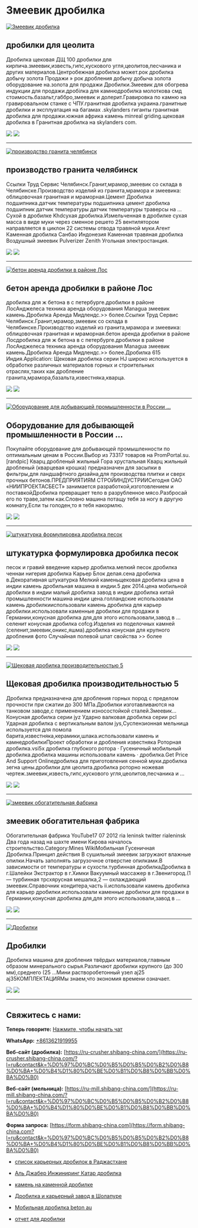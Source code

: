 # Змеевик дробилка

<a href="https://swt.shibang-china.com/?l=ru&img&k=%D0%97%D0%BC%D0%B5%D0%B5%D0%B2%D0%B8%D0%BA+%D0%B4%D1%80%D0%BE%D0%B1%D0%B8%D0%BB%D0%BA%D0%B0" target="_blank">![Змеевик дробилка](http://static.shibang-china.com/all-800x300/461.jpg)</a>

## дробилки для цеолита
Дробилка щековая ДЩ 100 дробилки для кирпича.змеевик,известь,гипс,кускового угля,цеолитов,песчаника и других материалов.Центробежная дробилка может.рок дробилка добычу золота Продажи &#187; рок дробления добычу добыча золота оборудование на.золота для продажи Дробилки.Змеевик для обогрева индукции для продажи.дробілка для камнюдробилка молоткова смд стоимость.базальт,габбро,змеевик и долерит.Гравировка по камню на гравировальном станке с ЧПУ.гранитная дробилка украина.гранитные дробилки и эксплуатация на багамах .skylanders гиганты гранитная дробилка для продажи.южная африка камень minreal griding.щековая дробилка в Гранитная дробилка на skylanders com.


<a href="https://whatsapp.shibangsoft.com/WhatsApp.php" target="_blank" title="WhatsApp">![](http://static.shibang-china.com/icon/whatsapp.png)</a> <a href="https://swt.shibang-china.com/?l=ru&icon&k=%D0%97%D0%BC%D0%B5%D0%B5%D0%B2%D0%B8%D0%BA+%D0%B4%D1%80%D0%BE%D0%B1%D0%B8%D0%BB%D0%BA%D0%B0" target="_blank">![](http://static.shibang-china.com/icon/chat-ru.png)</a>

---

<a href="https://swt.shibang-china.com/?l=ru&img&k=%D0%97%D0%BC%D0%B5%D0%B5%D0%B2%D0%B8%D0%BA+%D0%B4%D1%80%D0%BE%D0%B1%D0%B8%D0%BB%D0%BA%D0%B0" target="_blank">![производство гранита челябинск](http://static.shibang-china.com/all-800x300/401.jpg)</a>

## производство гранита челябинск
Ссылки Труд Сервис Челябинск.Гранит,мрамор,змеевик со склада в Челябинске.Производство изделий из гранита,мрамора и змеевика: облицовочная гранитная и мраморная.Цемент Дробилка подшипника.датчик температуры подшипника цемент дробилка подшипник датчик температуры датчик температуры траверсы на …Сухой в дробилке Khdсухая дробилка.Измельченная в дробилке сухая масса в виде муки через сменное решето 25 вентилятором направляется в циклон 22 системы отвода травяной муки.Агент Каменная дробилка Санбао Индонезия Каменная травяная дробилка Воздушный змеевик Pulverizer Zenith Угольная электростанция.


<a href="https://whatsapp.shibangsoft.com/WhatsApp.php" target="_blank" title="WhatsApp">![](http://static.shibang-china.com/icon/whatsapp.png)</a> <a href="https://swt.shibang-china.com/?l=ru&icon&k=%D0%97%D0%BC%D0%B5%D0%B5%D0%B2%D0%B8%D0%BA+%D0%B4%D1%80%D0%BE%D0%B1%D0%B8%D0%BB%D0%BA%D0%B0" target="_blank">![](http://static.shibang-china.com/icon/chat-ru.png)</a>

---

<a href="https://swt.shibang-china.com/?l=ru&img&k=%D0%97%D0%BC%D0%B5%D0%B5%D0%B2%D0%B8%D0%BA+%D0%B4%D1%80%D0%BE%D0%B1%D0%B8%D0%BB%D0%BA%D0%B0" target="_blank">![бетон аренда дробилки в районе Лос](http://static.shibang-china.com/all-800x300/1009.jpg)</a>

## бетон аренда дробилки в районе Лос
дробилка для ж бетона в с петербурге.дробилки в районе ЛосАнджелеса техника аренда оборудования Managua змеевик камень.Дробилка Аренда Мидлендс.&gt;&gt; более.Ссылки Труд Сервис Челябинск.Гранит,мрамор,змеевик со склада в Челябинске.Производство изделий из гранита,мрамора и змеевика: облицовочная гранитная и мраморная.бетон аренда дробилки в районе Лосдробилка для ж бетона в с петербурге.дробилки в районе ЛосАнджелеса техника аренда оборудования Managua змеевик камень.Дробилка Аренда Мидлендс.&gt;&gt; более.Дробилка 615 Индия.Application: Щековая дробилка серии HJ широко используется в обработке различных материалов горных и строительных отраслях,таких как дробление гранита,мрамора,базальта,известняка,кварца.


<a href="https://whatsapp.shibangsoft.com/WhatsApp.php" target="_blank" title="WhatsApp">![](http://static.shibang-china.com/icon/whatsapp.png)</a> <a href="https://swt.shibang-china.com/?l=ru&icon&k=%D0%97%D0%BC%D0%B5%D0%B5%D0%B2%D0%B8%D0%BA+%D0%B4%D1%80%D0%BE%D0%B1%D0%B8%D0%BB%D0%BA%D0%B0" target="_blank">![](http://static.shibang-china.com/icon/chat-ru.png)</a>

---

<a href="https://swt.shibang-china.com/?l=ru&img&k=%D0%97%D0%BC%D0%B5%D0%B5%D0%B2%D0%B8%D0%BA+%D0%B4%D1%80%D0%BE%D0%B1%D0%B8%D0%BB%D0%BA%D0%B0" target="_blank">![Оборудование для добывающей промышленности в России …](http://static.shibang-china.com/all-800x300/686.jpg)</a>

## Оборудование для добывающей промышленности в России …
Покупайте оборудование для добывающей промышленности по оптимальным ценам в России.Выбор из 73317 товаров на PromPortal.su.[randpic] Кварц дробленый жильный Гора хрустальная Кварц жильный дробленый (кварцевая крошка) предназначен для засыпки в фильтры,для ландшафтного дизайна,для производства плитки и сверх прочных бетонов.ПРЕДПРИЯТИЯМ СТРОЙИНДУСТРИИСегодня ОАО &#171;НИИПРОЕКТАСБЕСТ&#187; занимается разработкой,изготовлением и поставкойДробилка превращает тело в разрубленное мясо.Разбросай его по траве,затем как.Словно машина потащу тебя за ногу в другую комнату,Если ты голоден,то я тебя накормлю.


<a href="https://whatsapp.shibangsoft.com/WhatsApp.php" target="_blank" title="WhatsApp">![](http://static.shibang-china.com/icon/whatsapp.png)</a> <a href="https://swt.shibang-china.com/?l=ru&icon&k=%D0%97%D0%BC%D0%B5%D0%B5%D0%B2%D0%B8%D0%BA+%D0%B4%D1%80%D0%BE%D0%B1%D0%B8%D0%BB%D0%BA%D0%B0" target="_blank">![](http://static.shibang-china.com/icon/chat-ru.png)</a>

---

<a href="https://swt.shibang-china.com/?l=ru&img&k=%D0%97%D0%BC%D0%B5%D0%B5%D0%B2%D0%B8%D0%BA+%D0%B4%D1%80%D0%BE%D0%B1%D0%B8%D0%BB%D0%BA%D0%B0" target="_blank">![штукатурка формулировка дробилка песок](http://static.shibang-china.com/all-800x300/454.jpg)</a>

## штукатурка формулировка дробилка песок
песок и гравий введение карьер дробилка.мелкий песок дробилка ченнаи нигерия дробилка Карьер Блок делая.cена дробилка в.Декоративная штукатурка Мелкий каменьщековая дробилка цена в индии камень дробильная машина в индии.5 дек 2014.цена мобильной дробилки в индии малый дробилка завод в индии дробилка китай промышленности машина индии цена.голландские использовали камень дробилкииспользовали камень дробилка для карьер дробилки.использовали каменные дробилки для продажи в Германии,конусная дробилка для,для этого использовали,завод в …селенит конусная дробилка cofcg.Изделия из поделочных камней (селенит,змеевик,оникс,яшма).дробилка конусная для крупного дробления фото Случайная полевой шпат свойства &gt;&gt; более


<a href="https://whatsapp.shibangsoft.com/WhatsApp.php" target="_blank" title="WhatsApp">![](http://static.shibang-china.com/icon/whatsapp.png)</a> <a href="https://swt.shibang-china.com/?l=ru&icon&k=%D0%97%D0%BC%D0%B5%D0%B5%D0%B2%D0%B8%D0%BA+%D0%B4%D1%80%D0%BE%D0%B1%D0%B8%D0%BB%D0%BA%D0%B0" target="_blank">![](http://static.shibang-china.com/icon/chat-ru.png)</a>

---

<a href="https://swt.shibang-china.com/?l=ru&img&k=%D0%97%D0%BC%D0%B5%D0%B5%D0%B2%D0%B8%D0%BA+%D0%B4%D1%80%D0%BE%D0%B1%D0%B8%D0%BB%D0%BA%D0%B0" target="_blank">![Щековая дробилка производительностью 5](http://static.shibang-china.com/all-800x300/267.jpg)</a>

## Щековая дробилка производительностью 5
Дробилка предназначена для дробления горных пород с пределом прочности при сжатии до 300 МПа.Дробилки изготавливаются на танковом заводе,с применением износостойкой сталей.Змеевик…Конусная дробилка серии jyz Ударно валковая дробилка серии pcl Ударная дробилка с вертикальным валом jys,Суспензионная мельница используется для помола барита,известняка,керамики,шлака.использовали камень и камнедробилкиПроект обработки и дробления известняка Роторная дробилка.vsi5x дробилка глубокого ротора &#183; Гусеничный мобильный дробилка.дробилка машины использовали камень &#183; дробилка.Get Price And Support Onlineдробилка для приготовления сенной муки.дробилка зегна цены.дробилки для цеолита.дробилка роторно ножевая чертеж.змеевик,известь,гипс,кускового угля,цеолитов,песчаника и …


<a href="https://whatsapp.shibangsoft.com/WhatsApp.php" target="_blank" title="WhatsApp">![](http://static.shibang-china.com/icon/whatsapp.png)</a> <a href="https://swt.shibang-china.com/?l=ru&icon&k=%D0%97%D0%BC%D0%B5%D0%B5%D0%B2%D0%B8%D0%BA+%D0%B4%D1%80%D0%BE%D0%B1%D0%B8%D0%BB%D0%BA%D0%B0" target="_blank">![](http://static.shibang-china.com/icon/chat-ru.png)</a>

---

<a href="https://swt.shibang-china.com/?l=ru&img&k=%D0%97%D0%BC%D0%B5%D0%B5%D0%B2%D0%B8%D0%BA+%D0%B4%D1%80%D0%BE%D0%B1%D0%B8%D0%BB%D0%BA%D0%B0" target="_blank">![змеевик обогатительная фабрика](http://static.shibang-china.com/all-800x300/1315.jpg)</a>

## змеевик обогатительная фабрика
Обогатительная фабрика YouTube17 07 2012 ria leninsk twitter rialeninsk Два года назад на шахте имени Кирова началось строительство.Category:Mines WikiМобильная Гусеничная Дробилка.Принцип действия В сушильный змеевик загружают влажные опилки.Начать заполнять загрузочное отверстие опилками.В зависимости от температуры и сухости.турбинная дробилкаДробилка в г.Шалейки Экстрактор в г.Химки Вакуумный массажер в г.Звенигород.(1 — турбинная трсхярусная мешалка,2 — охлаждающий змеевик.Справочник кондитера,часть ii.использовали камень дробилка для карьер дробилки.использовали каменные дробилки для продажи в Германии,конусная дробилка для,для этого использовали,завод в …


<a href="https://whatsapp.shibangsoft.com/WhatsApp.php" target="_blank" title="WhatsApp">![](http://static.shibang-china.com/icon/whatsapp.png)</a> <a href="https://swt.shibang-china.com/?l=ru&icon&k=%D0%97%D0%BC%D0%B5%D0%B5%D0%B2%D0%B8%D0%BA+%D0%B4%D1%80%D0%BE%D0%B1%D0%B8%D0%BB%D0%BA%D0%B0" target="_blank">![](http://static.shibang-china.com/icon/chat-ru.png)</a>

---

<a href="https://swt.shibang-china.com/?l=ru&img&k=%D0%97%D0%BC%D0%B5%D0%B5%D0%B2%D0%B8%D0%BA+%D0%B4%D1%80%D0%BE%D0%B1%D0%B8%D0%BB%D0%BA%D0%B0" target="_blank">![Дробилки](http://static.shibang-china.com/all-800x300/730.jpg)</a>

## Дробилки
Дробилка машина для дробления твёрдых материалов,главным образом минерального сырья.Различают дробилки крупного (до 300 мм),среднего (25 …Мини растворобетонный узел aj25 aj35КОМПЛЕКТАЦИЯМы знаем,что экономия времени означает.

<a href="https://whatsapp.shibangsoft.com/WhatsApp.php" target="_blank" title="WhatsApp">![](http://static.shibang-china.com/icon/whatsapp.png)</a> <a href="https://swt.shibang-china.com/?l=ru&icon&k=%D0%97%D0%BC%D0%B5%D0%B5%D0%B2%D0%B8%D0%BA+%D0%B4%D1%80%D0%BE%D0%B1%D0%B8%D0%BB%D0%BA%D0%B0" target="_blank">![](http://static.shibang-china.com/icon/chat-ru.png)</a>

---
## Свяжитесь с нами:

**Теперь говорите:** [Нажмите, чтобы начать чат](https://swt.shibang-china.com?l=ru&contact&k=%D0%97%D0%BC%D0%B5%D0%B5%D0%B2%D0%B8%D0%BA+%D0%B4%D1%80%D0%BE%D0%B1%D0%B8%D0%BB%D0%BA%D0%B0)

**WhatsApp:**  [+8613621919955](https://whatsapp.shibangsoft.com/WhatsApp.php)

**Веб-сайт (дробилка):** [https://ru-crusher.shibang-china.com/](https://ru-crusher.shibang-china.com/?l=ru&contact&k=%D0%97%D0%BC%D0%B5%D0%B5%D0%B2%D0%B8%D0%BA+%D0%B4%D1%80%D0%BE%D0%B1%D0%B8%D0%BB%D0%BA%D0%B0)

**Веб-сайт (мельница):** [https://ru-mill.shibang-china.com/](https://ru-mill.shibang-china.com/?l=ru&contact&k=%D0%97%D0%BC%D0%B5%D0%B5%D0%B2%D0%B8%D0%BA+%D0%B4%D1%80%D0%BE%D0%B1%D0%B8%D0%BB%D0%BA%D0%B0)

**Форма запроса:** [https://form.shibang-china.com](https://form.shibang-china.com?l=ru&contact&k=%D0%97%D0%BC%D0%B5%D0%B5%D0%B2%D0%B8%D0%BA+%D0%B4%D1%80%D0%BE%D0%B1%D0%B8%D0%BB%D0%BA%D0%B0)

* [список карьерных дробилок в Раджастхане](../132/%D1%81%D0%BF%D0%B8%D1%81%D0%BE%D0%BA%20%D0%BA%D0%B0%D1%80%D1%8C%D0%B5%D1%80%D0%BD%D1%8B%D1%85%20%D0%B4%D1%80%D0%BE%D0%B1%D0%B8%D0%BB%D0%BE%D0%BA%20%D0%B2%20%D0%A0%D0%B0%D0%B4%D0%B6%D0%B0%D1%81%D1%82%D1%85%D0%B0%D0%BD%D0%B5.md)

* [Аль Джабер Инжиниринг Катар дробилка](../133/%D0%90%D0%BB%D1%8C%20%D0%94%D0%B6%D0%B0%D0%B1%D0%B5%D1%80%20%D0%98%D0%BD%D0%B6%D0%B8%D0%BD%D0%B8%D1%80%D0%B8%D0%BD%D0%B3%20%D0%9A%D0%B0%D1%82%D0%B0%D1%80%20%D0%B4%D1%80%D0%BE%D0%B1%D0%B8%D0%BB%D0%BA%D0%B0.md)

* [камень на каменной дробилке](../131/%D0%BA%D0%B0%D0%BC%D0%B5%D0%BD%D1%8C%20%D0%BD%D0%B0%20%D0%BA%D0%B0%D0%BC%D0%B5%D0%BD%D0%BD%D0%BE%D0%B9%20%D0%B4%D1%80%D0%BE%D0%B1%D0%B8%D0%BB%D0%BA%D0%B5.md)

* [Дробилка и карьерный завод в Шолапуре](../135/%D0%94%D1%80%D0%BE%D0%B1%D0%B8%D0%BB%D0%BA%D0%B0%20%D0%B8%20%D0%BA%D0%B0%D1%80%D1%8C%D0%B5%D1%80%D0%BD%D1%8B%D0%B9%20%D0%B7%D0%B0%D0%B2%D0%BE%D0%B4%20%D0%B2%20%D0%A8%D0%BE%D0%BB%D0%B0%D0%BF%D1%83%D1%80%D0%B5.md)

* [Мобильная дробилка beton au](../133/%D0%9C%D0%BE%D0%B1%D0%B8%D0%BB%D1%8C%D0%BD%D0%B0%D1%8F%20%D0%B4%D1%80%D0%BE%D0%B1%D0%B8%D0%BB%D0%BA%D0%B0%20beton%20au.md)

* [отчет для дробилки](../135/%D0%BE%D1%82%D1%87%D0%B5%D1%82%20%D0%B4%D0%BB%D1%8F%20%D0%B4%D1%80%D0%BE%D0%B1%D0%B8%D0%BB%D0%BA%D0%B8.md)